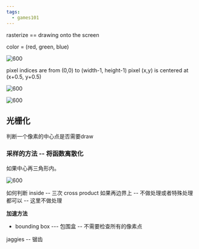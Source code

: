 ```yaml
---
tags:
  - games101
---
```


rasterize == drawing onto the screen

color = (red, green, blue)

![600](https://s2.loli.net/2024/04/22/pmFgPaqSx4BIyV2.png)



pixel indices are from (0,0) to (width-1, height-1)
pixel (x,y) is centered at (x+0.5, y+0.5) 

![600](https://s2.loli.net/2024/04/22/cp3hzKSCRPFrIyo.png)


![600](https://s2.loli.net/2024/04/22/hpCZuMPbdG7UAHz.png)


## 光栅化

判断一个像素的中心点是否需要draw

### 采样的方法 -- 将函数离散化

如果中心再三角形内。

![600](https://s2.loli.net/2024/04/22/saYLhyH1EQINmoq.png)


如何判断 inside -- 三次 cross product
如果再边界上 -- 不做处理或者特殊处理都可以 -- 这里不做处理

**加速方法**

- bounding box --- 包围盒 -- 不需要检查所有的像素点

jaggies -- 锯齿

